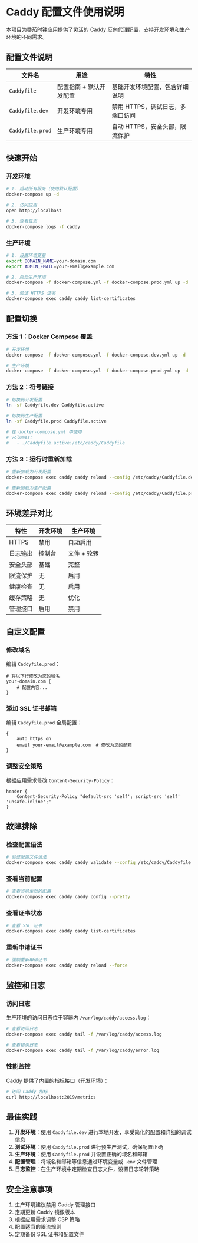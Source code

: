 # Caddy 配置文件使用说明

本项目为番茄时钟应用提供了灵活的 Caddy 反向代理配置，支持开发环境和生产环境的不同需求。

## 配置文件说明

| 文件名 | 用途 | 特性 |
|-------|------|------|
| `Caddyfile` | 配置指南 + 默认开发配置 | 基础开发环境配置，包含详细说明 |
| `Caddyfile.dev` | 开发环境专用 | 禁用 HTTPS，调试日志，多端口访问 |
| `Caddyfile.prod` | 生产环境专用 | 自动 HTTPS，安全头部，限流保护 |

## 快速开始

### 开发环境

```bash
# 1. 启动所有服务（使用默认配置）
docker-compose up -d

# 2. 访问应用
open http://localhost

# 3. 查看日志
docker-compose logs -f caddy
```

### 生产环境

```bash
# 1. 设置环境变量
export DOMAIN_NAME=your-domain.com
export ADMIN_EMAIL=your-email@example.com

# 2. 启动生产环境
docker-compose -f docker-compose.yml -f docker-compose.prod.yml up -d

# 3. 验证 HTTPS 证书
docker-compose exec caddy caddy list-certificates
```

## 配置切换

### 方法 1：Docker Compose 覆盖

```bash
# 开发环境
docker-compose -f docker-compose.yml -f docker-compose.dev.yml up -d

# 生产环境
docker-compose -f docker-compose.yml -f docker-compose.prod.yml up -d
```

### 方法 2：符号链接

```bash
# 切换到开发配置
ln -sf Caddyfile.dev Caddyfile.active

# 切换到生产配置
ln -sf Caddyfile.prod Caddyfile.active

# 在 docker-compose.yml 中使用
# volumes:
#   - ./Caddyfile.active:/etc/caddy/Caddyfile
```

### 方法 3：运行时重新加载

```bash
# 重新加载为开发配置
docker-compose exec caddy caddy reload --config /etc/caddy/Caddyfile.dev

# 重新加载为生产配置
docker-compose exec caddy caddy reload --config /etc/caddy/Caddyfile.prod
```

## 环境差异对比

| 特性 | 开发环境 | 生产环境 |
|------|----------|----------|
| HTTPS | 禁用 | 自动启用 |
| 日志输出 | 控制台 | 文件 + 轮转 |
| 安全头部 | 基础 | 完整 |
| 限流保护 | 无 | 启用 |
| 健康检查 | 无 | 启用 |
| 缓存策略 | 无 | 优化 |
| 管理接口 | 启用 | 禁用 |

## 自定义配置

### 修改域名

编辑 `Caddyfile.prod`：

```caddyfile
# 将以下行修改为您的域名
your-domain.com {
    # 配置内容...
}
```

### 添加 SSL 证书邮箱

编辑 `Caddyfile.prod` 全局配置：

```caddyfile
{
    auto_https on
    email your-email@example.com  # 修改为您的邮箱
}
```

### 调整安全策略

根据应用需求修改 `Content-Security-Policy`：

```caddyfile
header {
    Content-Security-Policy "default-src 'self'; script-src 'self' 'unsafe-inline';"
}
```

## 故障排除

### 检查配置语法

```bash
# 验证配置文件语法
docker-compose exec caddy caddy validate --config /etc/caddy/Caddyfile.prod
```

### 查看当前配置

```bash
# 查看当前生效的配置
docker-compose exec caddy caddy config --pretty
```

### 查看证书状态

```bash
# 查看 SSL 证书
docker-compose exec caddy caddy list-certificates
```

### 重新申请证书

```bash
# 强制重新申请证书
docker-compose exec caddy caddy reload --force
```

## 监控和日志

### 访问日志

生产环境的访问日志位于容器内 `/var/log/caddy/access.log`：

```bash
# 查看访问日志
docker-compose exec caddy tail -f /var/log/caddy/access.log

# 查看错误日志
docker-compose exec caddy tail -f /var/log/caddy/error.log
```

### 性能监控

Caddy 提供了内置的指标接口（开发环境）：

```bash
# 访问 Caddy 指标
curl http://localhost:2019/metrics
```

## 最佳实践

1. **开发环境**：使用 `Caddyfile.dev` 进行本地开发，享受简化的配置和详细的调试信息
2. **测试环境**：使用 `Caddyfile.prod` 进行预生产测试，确保配置正确
3. **生产环境**：使用 `Caddyfile.prod` 并设置正确的域名和邮箱
4. **配置管理**：将域名和邮箱等信息通过环境变量或 `.env` 文件管理
5. **日志监控**：在生产环境中定期检查日志文件，设置日志轮转策略

## 安全注意事项

1. 生产环境建议禁用 Caddy 管理接口
2. 定期更新 Caddy 镜像版本
3. 根据应用需求调整 CSP 策略
4. 配置适当的限流规则
5. 定期备份 SSL 证书和配置文件 